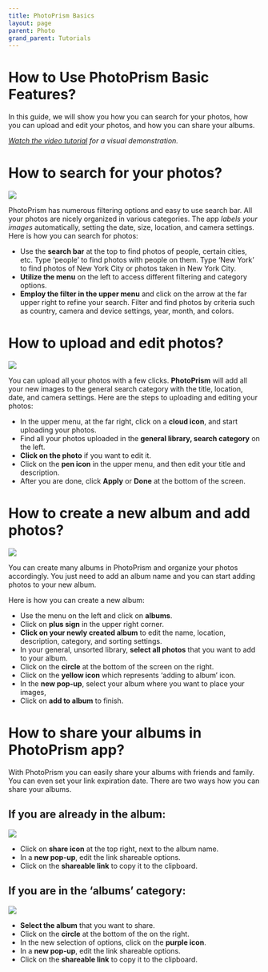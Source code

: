 ```yaml
---
title: PhotoPrism Basics
layout: page
parent: Photo
grand_parent: Tutorials
---
```


# How to Use PhotoPrism Basic Features?

In this guide, we will show you how you can search for your photos, how you can upload and edit your photos, and how you can share your albums.

_[Watch the video tutorial](https://www.youtube.com/watch?v=t4w7vQX75mg) for a visual demonstration._

# How to search for your photos?

![](1-search-photos.gif)

PhotoPrism has numerous filtering options and easy to use search bar. All your photos are nicely organized in various categories. The app _labels your images_ automatically, setting the date, size, location, and camera settings. Here is how you can search for photos:

- Use the **search bar** at the top to find photos of people, certain cities, etc. Type ‘people’ to find photos with people on them. Type ‘New York’ to find photos of New York City or photos taken in New York City.
- **Utilize the menu** on the left to access different filtering and category options.
- **Employ the filter in the upper menu** and click on the arrow at the far upper right to refine your search. Filter and find photos by criteria such as country, camera and device settings, year, month, and colors.

# How to upload and edit photos?

![](2-upload-photos.gif)

You can upload all your photos with a few clicks. **PhotoPrism** will add all your new images to the general search category with the title, location, date, and camera settings. Here are the steps to uploading and editing your photos:

- In the upper menu, at the far right, click on a **cloud icon**, and start uploading your photos.
- Find all your photos uploaded in the **general library, search category** on the left.
- **Click on the photo** if you want to edit it.
- Click on the **pen icon** in the upper menu, and then edit your title and description.
- After you are done, click **Apply** or **Done** at the bottom of the screen.

# How to create a new album and add photos?

![](3-create-album.gif)

You can create many albums in PhotoPrism and organize your photos accordingly. You just need to add an album name and you can start adding photos to your new album.

Here is how you can create a new album:

- Use the menu on the left and click on **albums**.
- Click on **plus sign** in the upper right corner.
- **Click on your newly created album** to edit the name, location, description, category, and sorting settings.
- In your general, unsorted library, **select all photos** that you want to add to your album.
- Click on the **circle** at the bottom of the screen on the right.
- Click on the **yellow icon** which represents ‘adding to album’ icon.
- In the **new pop-up**, select your album where you want to place your images,
- Click on **add to album** to finish.

# How to share your albums in PhotoPrism app?

With PhotoPrism you can easily share your albums with friends and family. You can even set your link expiration date. There are two ways how you can share your albums.

## If you are already in the album:

![](4-album-sharing-v1.gif)

- Click on **share icon** at the top right, next to the album name.
- In a **new pop-up**, edit the link shareable options.
- Click on the **shareable link** to copy it to the clipboard.

## If you are in the ‘albums’ category:

![](4-album-sharing-v2.gif)

- **Select the album** that you want to share.
- Click on the **circle** at the bottom of the on the right.
- In the new selection of options, click on the **purple icon**.
- In a **new pop-up**, edit the link shareable options.
- Click on the **shareable link** to copy it to the clipboard.
